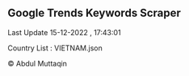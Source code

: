 

## Google Trends Keywords Scraper 
 
Last Update 15-12-2022 , 17:43:01

Country List :
VIETNAM.json



© Abdul Muttaqin 
